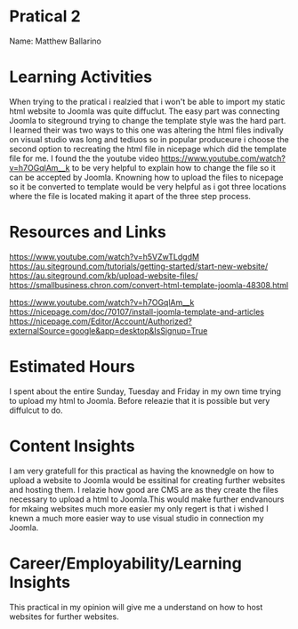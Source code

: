 # Pratical 2 
Name: Matthew Ballarino

# Learning Activities

When trying to the pratical i realzied that i won't be able to import my static html website to Joomla was quite diffuclut. The easy part was connecting Joomla to siteground trying to change the template style was the hard part. I learned their was two ways to this one was altering the html files indivally on visual studio was long and tediuos so in popular produceure i choose the second option to recreating the html file in nicepage which did the template file for me. I found the the youtube video https://www.youtube.com/watch?v=h7OGqlAm__k to be very helpful to explain how to change the file so it can be accepted by Joomla. Knowning how to upload the files to nicepage so it be converted to template would be very helpful as i got three locations where the file is located making it apart of the three step process. 

# Resources and Links
https://www.youtube.com/watch?v=h5VZwTLdgdM 
https://au.siteground.com/tutorials/getting-started/start-new-website/
https://au.siteground.com/kb/upload-website-files/
https://smallbusiness.chron.com/convert-html-template-joomla-48308.html


https://www.youtube.com/watch?v=h7OGqlAm__k
https://nicepage.com/doc/70107/install-joomla-template-and-articles
https://nicepage.com/Editor/Account/Authorized?externalSource=google&app=desktop&IsSignup=True 

# Estimated Hours

I spent about the entire Sunday, Tuesday and Friday in my own time trying to upload my html to Joomla. Before releazie that it is possible but very diffulcut to do.  

# Content Insights

I am very gratefull for this practical as having the knownedgle on how to upload a website to Joomla would be essitinal for creating further websites and hosting them. I relazie how good are CMS are as they create the files necessary to upload a html to Joomla.This would make further endvanours for mkaing websites much more easier my only regert is that i wished I knewn a much more easier way to use visual studio in connection my Joomla.  

# Career/Employability/Learning Insights
This practical in my opinion will give me a understand on how to host websites for further websites. 